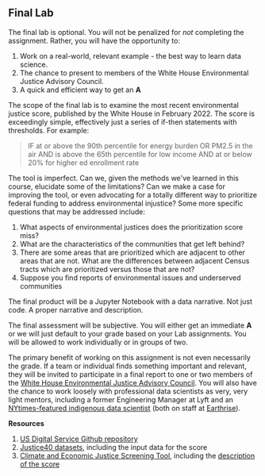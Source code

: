 
## Final Lab

The final lab is optional.  You will not be penalized for *not* completing the assignment.  Rather, you will have the opportunity to:

1. Work on a real-world, relevant example - the best way to learn data science.
2. The chance to present to members of the White House Environmental Justice Advisory Council.
3. A quick and efficient way to get an **A**

The scope of the final lab is to examine the most recent environmental justice score, published by the White House in February 2022.  The score is exceedingly simple, effectively just a series of if-then statements with thresholds. For example:

> IF at or above the 90th percentile for energy burden OR PM2.5 in the air AND is above the 65th percentile for low income AND at or below 20% for higher ed enrollment rate

The tool is imperfect. Can we, given the methods we've learned in this course, elucidate some of the limitations?  Can we make a case for improving the tool, or even advocating for a totally different way to prioritize federal funding to address environmental injustice?  Some more specific questions that may be addressed include:

1. What aspects of environmental justices does the prioritization score miss?  
2. What are the characteristics of the communities that get left behind?  
3. There are some areas that are prioritized which are adjacent to other areas that are not. What are the differences between adjacent Census tracts which are prioritized versus those that are not?
4. Suppose you find reports of environmental issues and underserved communities

The final product will be a Jupyter Notebook with a data narrative.  Not just code.  A proper narrative and description.

The final assessment will be subjective.  You will either get an immediate **A** or we will just default to your grade based on your Lab assignments.  You will be allowed to work individually or in groups of two. 

The primary benefit of working on this assignment is not even necessarily the grade. If a team or individual finds something important and relevant, they will be invited to participate in a final report to one or two members of the [White House Environmental Justice Advisory Council](https://www.whitehouse.gov/ceq/news-updates/2021/03/29/white-house-announces-environmental-justice-advisory-council-members/). You will also have the chance to work loosely with professional data scientists as very, very light mentors, including a former Engineering Manager at Lyft and an [NYtimes-featured indigenous data scientist](https://www.nytimes.com/2021/06/29/science/indigenous-data-microbiome-science.html) (both on staff at [Earthrise](https://earthrise.media/)).



**Resources**

1. [US Digital Service Github repository](https://github.com/usds/justice40-tool)
2. [Justice40 datasets](https://github.com/usds/justice40-tool), including the input data for the score
3. [Climate and Economic Justice Screening Tool](https://screeningtool.geoplatform.gov/en/), including the [description of the score](https://screeningtool.geoplatform.gov/en/methodology)


